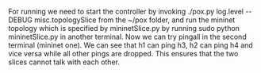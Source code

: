 For running we need to start the controller by invoking
 ./pox.py log.level --DEBUG misc.topologySlice from the ~/pox folder,
and run the mininet topology which is specified by mininetSlice.py
by running sudo python mininetSlice.py in another terminal.
Now we can try pingall in the second terminal (mininet one).
We can see that h1 can ping h3, h2 can ping h4 and vice versa
while all other pings are dropped. This ensures that the two slices
cannot talk with each other.
